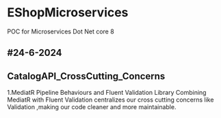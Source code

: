 # EShopMicroservices
POC for Microservices Dot Net core 8 

#24-6-2024
------------------------------------------------------------
CatalogAPI_CrossCutting_Concerns
---------------------------------------------------------------
1.MediatR Pipeline Behaviours and Fluent Validation Library
   Combining MediatR with Fluent Validation centralizes our cross cutting concerns like
   Validation ,making our code cleaner and more maintainable.

